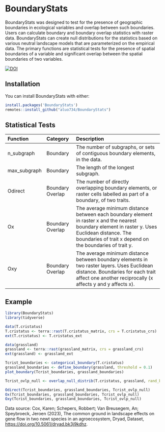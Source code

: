 
# BoundaryStats

BoundaryStats was designed to test for the presence of geographic
boundaries in ecological variables and overlap between such boundaries.
Users can calculate boundary and boundary overlap statistics with raster
data. BoundaryStats can create null distributions for the statistics
based on various neutral landscape models that are parameterized on the
empirical data. The primary functions are statistical tests for the
presence of spatial boundaries of a variable and significant overlap
between the spatial boundaries of two variables.

[![DOI](https://zenodo.org/badge/534683960.svg)](https://zenodo.org/badge/latestdoi/534683960)

## Installation

You can install BoundaryStats with either:

``` r
install.packages('BoundaryStats')
remotes::install_github("aluo734/BoundaryStats")
```

## Statistical Tests

<table class="table table-striped table-hover table-condensed" style="margin-left: auto; margin-right: auto;">
<thead>
<tr>
<th style="text-align:left;">
Function
</th>
<th style="text-align:left;">
Category
</th>
<th style="text-align:left;">
Description
</th>
</tr>
</thead>
<tbody>
<tr>
<td style="text-align:left;">
n_subgraph
</td>
<td style="text-align:left;">
Boundary
</td>
<td style="text-align:left;">
The number of subgraphs, or sets of contiguous boundary elements, in the
data.
</td>
</tr>
<tr>
<td style="text-align:left;">
max_subgraph
</td>
<td style="text-align:left;">
Boundary
</td>
<td style="text-align:left;">
The length of the longest subgraph.
</td>
</tr>
<tr>
<td style="text-align:left;">
Odirect
</td>
<td style="text-align:left;">
Boundary Overlap
</td>
<td style="text-align:left;">
The number of directly overlapping boundary elements, or raster cells
labelled as part of a boundary, of two traits.
</td>
</tr>
<tr>
<td style="text-align:left;">
Ox
</td>
<td style="text-align:left;">
Boundary Overlap
</td>
<td style="text-align:left;">
The average minimum distance between each boundary element in raster x
and the nearest boundary element in raster y. Uses Euclidean distance.
The boundaries of trait x depend on the boundaries of trait y.
</td>
</tr>
<tr>
<td style="text-align:left;">
Oxy
</td>
<td style="text-align:left;">
Boundary Overlap
</td>
<td style="text-align:left;">
The average minimum distance between boundary elements in two raster
layers. Uses Euclidean distance. Boundaries for each trait affect one
another reciprocally (x affects y and y affects x).
</td>
</tr>
</tbody>
</table>

## Example

``` r
library(BoundaryStats)
library(tidyverse)

data(T.cristatus)
T.cristatus <- terra::rast(T.cristatus_matrix, crs = T.cristatus_crs)
ext(T.cristatus) <- T.cristatus_ext

data(grassland)
grassland <- terra::rast(grassland_matrix, crs = grassland_crs)
ext(grassland) <- grassland_ext

Tcrist_boundaries <- categorical_boundary(T.cristatus)
grassland_boundaries <- define_boundary(grassland, threshold = 0.1)
plot_boundary(Tcrist_boundaries, grassland_boundaries)

Tcrist_ovlp_null <- overlap_null_distrib(T.cristatus, grassland, rand_both = FALSE, x_cat = T, n_iterations = 100, x_model = 'random_cluster')

Odirect(Tcrist_boundaries, grassland_boundaries, Tcrist_ovlp_null)
Ox(Tcrist_boundaries, grassland_boundaries, Tcrist_ovlp_null)
Oxy(Tcrist_boundaries, grassland_boundaries, Tcrist_ovlp_null)
```

Data source: Cox, Karen; Schepers, Robbert; Van Breusegem, An;
Speybroeck, Jeroen (2023), The common ground in landscape effects on
gene flow in two newt species in an agroecosystem, Dryad, Dataset,
<https://doi.org/10.5061/dryad.bk3j9kdhz>.
